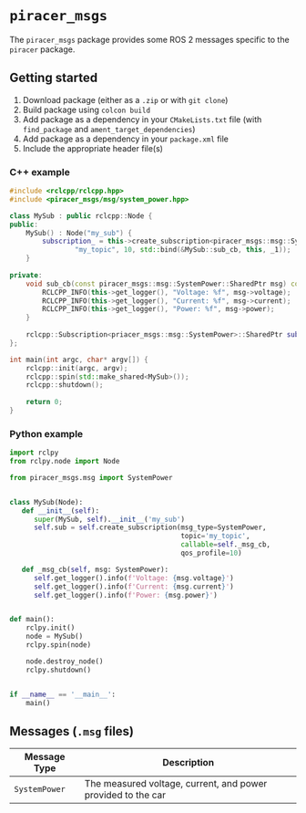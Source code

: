 # `piracer_msgs`

The `piracer_msgs` package provides some ROS 2 messages specific to the
`piracer` package.

## Getting started

1. Download package (either as a `.zip` or with `git clone`)
2. Build package using `colcon build`
3. Add package as a dependency in your `CMakeLists.txt` file (with 
   `find_package` and `ament_target_dependencies`)
4. Add package as a dependency in your `package.xml` file
5. Include the appropriate header file(s)

### C++ example

```c++
#include <rclcpp/rclcpp.hpp>
#include <piracer_msgs/msg/system_power.hpp>

class MySub : public rclcpp::Node {
public:
    MySub() : Node("my_sub") {
        subscription_ = this->create_subscription<piracer_msgs::msg::SystemPower>(
                "my_topic", 10, std::bind(&MySub::sub_cb, this, _1));
    }
    
private:
    void sub_cb(const piracer_msgs::msg::SystemPower::SharedPtr msg) const {
        RCLCPP_INFO(this->get_logger(), "Voltage: %f", msg->voltage);
        RCLCPP_INFO(this->get_logger(), "Current: %f", msg->current);
        RCLCPP_INFO(this->get_logger(), "Power: %f", msg->power);
    }
    
    rclcpp::Subscription<priacer_msgs::msg::SystemPower>::SharedPtr subscription_;
};

int main(int argc, char* argv[]) {
    rclcpp::init(argc, argv);
    rclcpp::spin(std::make_shared<MySub>());
    rclcpp::shutdown();
    
    return 0;
}
```

### Python example

```python
import rclpy
from rclpy.node import Node

from piracer_msgs.msg import SystemPower


class MySub(Node):
   def __init__(self):
      super(MySub, self).__init__('my_sub')
      self.sub = self.create_subscription(msg_type=SystemPower,
                                          topic='my_topic',
                                          callable=self._msg_cb,
                                          qos_profile=10)

   def _msg_cb(self, msg: SystemPower):
      self.get_logger().info(f'Voltage: {msg.voltage}')
      self.get_logger().info(f'Current: {msg.current}')
      self.get_logger().info(f'Power: {msg.power}')


def main():
    rclpy.init()
    node = MySub()
    rclpy.spin(node)

    node.destroy_node()
    rclpy.shutdown()


if __name__ == '__main__':
    main()
```

## Messages (`.msg` files)

Message Type | Description
-------------|------------
`SystemPower` | The measured voltage, current, and power provided to the car
